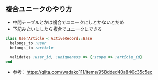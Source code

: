 ## 複合ユニークのやり方
- 中間テーブルとかは複合でユニークにしとかないとだめ
- 下記みたいにしたら複合でユニークにできる
```ruby
class UserArticle < ActiveRecord::Base
  belongs_to :user
  belongs_to :article

  validates :user_id, :uniqueness => {:scope => :article_id}
end
```
- 参考：https://qiita.com/wadako111/items/958dded40a840c35c5ec
